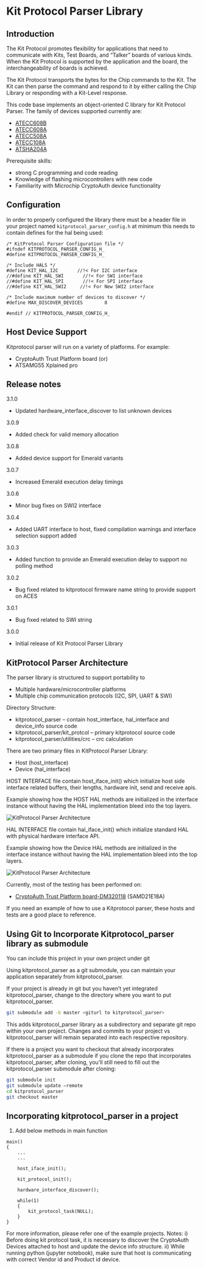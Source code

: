 Kit Protocol Parser Library
====================================================

Introduction
------------------------
The Kit Protocol promotes flexibility for applications that need to communicate with Kits,
Test Boards, and “Talker” boards of various kinds. When the Kit Protocol is supported by the application
and the board, the interchangeability of boards is achieved.

The Kit Protocol transports the bytes for the Chip commands to the Kit. The Kit can then parse the
command and respond to it by either calling the Chip Library or responding with a Kit-Level response.

This code base implements an object-oriented C library for Kit Protocol Parser.
The family of devices supported currently are:

- [ATECC608B](http://www.microchip.com/ATECC608B)
- [ATECC608A](http://www.microchip.com/ATECC608A)
- [ATECC508A](http://www.microchip.com/ATECC508A)
- [ATECC108A](http://www.microchip.com/ATECC108A)
- [ATSHA204A](http://www.microchip.com/ATSHA204A)

Prerequisite skills:
  - strong C programming and code reading
  - Knowledge of flashing microcontrollers with new code
  - Familiarity with Microchip CryptoAuth device functionality



Configuration
-----------
In order to properly configured the library there must be a header file in your
project named `kitprotocol_parser_config.h` at minimum this needs to contain defines for the
hal being used:

```
/* KitProtocol Parser Configuration file */
#ifndef KITPROTOCOL_PARSER_CONFIG_H_
#define KITPROTOCOL_PARSER_CONFIG_H_

/* Include HALS */
#define KIT_HAL_I2C       //!< For I2C interface
//#define KIT_HAL_SWI       //!< For SWI interface
//#define KIT_HAL_SPI       //!< For SPI interface
//#define KIT_HAL_SWI2     //!< For New SWI2 interface

/* Include maximum number of devices to discover */
#define MAX_DISCOVER_DEVICES        8

#endif // KITPROTOCOL_PARSER_CONFIG_H_
```

Host Device Support
-------------------------
Kitprotocol parser will run on a variety of platforms. 
For example:
- CryptoAuth Trust Platform board (or)
- ATSAMG55 Xplained pro

Release notes
-----------
 3.1.0
  - Updated hardware_interface_discover to list unknown devices

 3.0.9
  - Added check for valid memory allocation

 3.0.8
  - Added device support for Emerald variants

 3.0.7
  - Increased Emerald execution delay timings
 
 3.0.6
  - Minor bug fixes on SWI2 interface 

 3.0.4
  - Added UART interface to host, fixed compilation warnings and interface selection support added 

 3.0.3
  - Added function to provide an Emerald execution delay to support no polling method
  
 3.0.2
  - Bug fixed related to kitprotocol firmware name string to provide support on ACES 

 3.0.1
  - Bug fixed related to SWI string

 3.0.0
  - Initial release of Kit Protocol Parser Library


KitProtocol Parser Architecture
---------------------------------
The parser library is structured to support portability to
  - Multiple hardware/microcontroller platforms
  - Multiple chip communication protocols (I2C, SPI, UART & SWI)

Directory Structure:
  - kitprotocol_parser – contain host_interface, hal_interface and device_info source code
  - kitprotocol_parser/kit_protcol – primary kitprotocol source code
  - kitprotocol_parser/utilities/crc – crc calculation

There are two primary files in KitProtocol Parser Library:
  - Host (host_interface)
  - Device (hal_interface)

HOST INTERFACE file contain host_iface_init() which initialize host side interface related buffers,
their lengths, hardware init, send and receive apis.

Example showing how the HOST HAL methods are initialized in the interface instance without having
the HAL implementation bleed into the top layers.

![KitProtocol Parser Architecture](./docs/kitprotocol_parser_host_interface.PNG "KitProtocol Parser Host Interface" )

HAL INTERFACE file contain hal_iface_init() which initialize standard HAL with physical hardware interface API.

Example showing how the Device HAL methods are initialized in the interface instance without having
the HAL implementation bleed into the top layers.

![KitProtocol Parser Architecture](./docs/kitprotocol_parser_hal_interface.PNG "KitProtocol Parser Hal Interface" )

Currently, most of the testing has been performed on:
  - [CryptoAuth Trust Platform board-DM320118](https://www.microchip.com/developmenttools/productdetails/DM320118) (SAMD21E18A)

If you need an example of how to use a Kitprotocol parser, these hosts and tests are a good place to reference.

Using Git to Incorporate Kitprotocol_parser library as submodule
------------------------------------------------------------------
You can include this project in your own project under git

Using kitprotocol_parser as a git submodule, you can maintain your application separately from kitprotocol_parser.

If your project is already in git but you haven’t yet integrated kitprotocol_parser, change to the directory
where you want to put kitprotocol_parser.

```bash
git submodule add -b master <giturl to kitprotocol_parser>
```

This adds kitprotocol_parser library as a subdirectory and separate git repo within your own project.
Changes and commits to your project vs kitprotocol_parser will remain separated into each respective repository.

If there is a project you want to checkout that already incorporates kitprotocol_parser as a submodule
if you clone the repo that incorporates kitprotocol_parser, after cloning, you'll still need to fill out the
kitprotocol_parser submodule after cloning:

```bash
git submodule init
git submodule update –remote
cd kitprotocol_parser
git checkout master
```

Incorporating kitprotocol_parser in a project
-----------------------------------------------

1) Add below methods in main function

  ```
  main()
  {
      ...
      ...

      host_iface_init();

      kit_protocol_init();

      hardware_interface_discover();

      while(1)
      {
          kit_protocol_task(NULL);
      }
  }
  ```

For more information, please refer one of the example projects.
Notes: i)  Before doing kit protocol task, it is necessary to discover the CryptoAuth Devices attached to host
           and update the device info structure.
       ii) While running python (jupyter notebook), make sure that host is communicating with correct Vendor id
           and Product id device.

